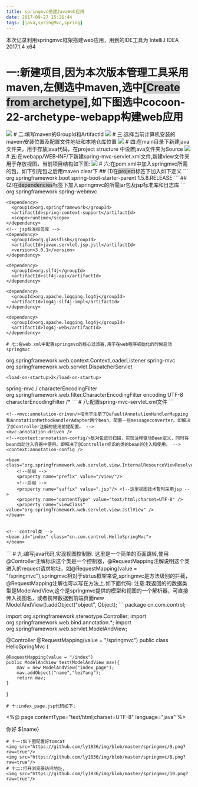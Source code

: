 ```yaml
---
title: springmvc搭建JavaWeb应用
date: 2017-09-27 15:26:44
tags: [java,springMvc,spring]
---
```

<script>
(function(){
    var bp = document.createElement('script');
    var curProtocol = window.location.protocol.split(':')[0];
    if (curProtocol === 'https') {
        bp.src = 'https://zz.bdstatic.com/linksubmit/push.js';        
    }
    else {
        bp.src = 'http://push.zhanzhang.baidu.com/push.js';
    }
    var s = document.getElementsByTagName("script")[0];
    s.parentNode.insertBefore(bp, s);
})();
</script>

本次记录利用springmvc框架搭建web应用，用到的IDE工具为 IntelliJ IDEA 2017.1.4 x64
# 一:新建项目,因为本次版本管理工具采用maven,左侧选中maven,选中<span style="background-color: #ccc;">[Create from archetype]</span>,如下图选中cocoon-22-archetype-webapp构建web应用
<!-- more -->
<img src="https://github.com/ly1836/img/blob/master/springmvc/1.png?raw=true"/>
# 二:填写maven的GroupId和ArtifactId
<img src="https://github.com/ly1836/img/blob/master/springmvc/2.png?raw=true"/>
# 三:选择当前计算机安装的mavem安装位置及配置文件地址和本地仓库位置
<img src="https://github.com/ly1836/img/blob/master/springmvc/3.png?raw=true"/>
# 四:在main目录下新建java文件夹，用于存放java代码，在project structure 中设置java文件夹为Source
<img src="https://github.com/ly1836/img/blob/master/springmvc/4.png?raw=true"/>
# 五:在webapp/WEB-INF/下新建spring-mvc-servlet.xml文件,新建view文件夹用于存放视图，当前项目结构如下图:
<img src="https://github.com/ly1836/img/blob/master/springmvc/7.png?raw=true"/>
# 六:在pom.xml中加入springmvc所需的包，如下引完包之后用maven clear下
## (1)在<span style="background-color: #ccc;">project</span>标签下加入如下定义
```
<!-- spring 当做springmvc的父模块 -->
  <parent>
    <groupId>org.springframework.boot</groupId>
    <artifactId>spring-boot-starter-parent</artifactId>
    <version>1.5.8.RELEASE</version><!--  -->
  </parent>
```
## (2)在<span style="background-color: #ccc;">dependencies</span>标签下加入springmvc的所需jar包及jsp标准库和日志库
```
<!-- spring mvc -->
 <dependency>
      <groupId>org.springframework</groupId>
      <artifactId>spring-webmvc</artifactId>
    </dependency>

    <dependency>
      <groupId>org.springframework</groupId>
      <artifactId>spring-context-support</artifactId>
      <scope>runtime</scope>
    </dependency>
    <!-- jsp标准标签库 -->
    <dependency>
      <groupId>org.glassfish</groupId>
      <artifactId>javax.servlet.jsp.jstl</artifactId>
      <version>3.0.1</version>
    </dependency>

    <dependency>
      <groupId>org.slf4j</groupId>
      <artifactId>slf4j-api</artifactId>
    </dependency>

    <dependency>
      <groupId>org.apache.logging.log4j</groupId>
      <artifactId>log4j-slf4j-impl</artifactId>
    </dependency>

    <dependency>
      <groupId>org.apache.logging.log4j</groupId>
      <artifactId>log4j-web</artifactId>
    </dependency>
```
# 七:在web.xml中配置springmvc的核心过滤器,用于在web程序初始化的时候启动springmvc
```
<listener>
    <listener-class>
      org.springframework.web.context.ContextLoaderListener
    </listener-class>
  </listener>

  <servlet>
    <servlet-name>spring-mvc</servlet-name>
    <servlet-class>org.springframework.web.servlet.DispatcherServlet</servlet-class>

    <load-on-startup>2</load-on-startup>
  </servlet>
  <servlet-mapping>
    <servlet-name>spring-mvc</servlet-name>
    <url-pattern>/</url-pattern>
  </servlet-mapping>

  <!-- 解决工程编码过滤器 -->
  <filter>
    <filter-name>characterEncodingFilter</filter-name>
    <filter-class>org.springframework.web.filter.CharacterEncodingFilter</filter-class>
    <init-param>
      <param-name>encoding</param-name>
      <param-value>UTF-8</param-value>
    </init-param>
  </filter>
  <filter-mapping>
    <filter-name>characterEncodingFilter</filter-name>
    <url-pattern>/*</url-pattern>
  </filter-mapping>
```
# 八:配置spring-mvc-servlet.xml文件
```
<?xml version="1.0" encoding="UTF-8"?>
<beans xmlns="http://www.springframework.org/schema/beans"
	   xmlns:xsi="http://www.w3.org/2001/XMLSchema-instance" xmlns:context="http://www.springframework.org/schema/context"
	   xmlns:mvc="http://www.springframework.org/schema/mvc"
	   xmlns:aop="http://www.springframework.org/schema/aop"
	   xsi:schemaLocation="
        http://www.springframework.org/schema/beans
        http://www.springframework.org/schema/beans/spring-beans.xsd
        http://www.springframework.org/schema/context
        http://www.springframework.org/schema/context/spring-context.xsd
        http://www.springframework.org/schema/mvc
  		http://www.springframework.org/schema/mvc/spring-mvc.xsd
        http://www.springframework.org/schema/aop
        http://www.springframework.org/schema/aop/spring-aop.xsd">

	<!--<mvc:annotation-driven/>相当于注册了DefaultAnnotationHandlerMapping和AnnotationMethodHandlerAdapter两个bean，配置一些messageconverter。即解决了@Controller注解的使用前提配置。 -->
	<mvc:annotation-driven />
	<!--<context:annotation-config/>是对包进行扫描，实现注释驱动Bean定义，同时将bean自动注入容器中使用。即解决了@Controller标识的类的bean的注入和使用。 -->
	<context:annotation-config />

	<bean class="org.springframework.web.servlet.view.InternalResourceViewResolver">
		<!--前缀 -->
		<property name="prefix" value="/view/"/>
		<!--后缀 -->
		<property name="suffix" value=".jsp"/> <!--这里视图技术暂时采用jsp -->
		<property name="contentType" value="text/html;charset=UTF-8" />
		<property name="viewClass" value="org.springframework.web.servlet.view.JstlView" />
	</bean>


	<!-- control类 -->
	<bean id="index" class="cn.com.control.HelloSpringMvc">
	</bean>

</beans>
```
#  九:编写java代码,实现视图控制器.
这里是一个简单的页面跳转,使用@Controller注解标识这个类是一个控制器，@RequestMapping注解说明这个类进入的request请求地址，如@RequestMapping(value = "/springmvc"),springmvc相对于strtus框架来说,springmvc是方法级别的拦截，@RequestMapping注解也可以写在方法上.如下面代码:
注意:我返回的的数据类型是ModelAndView,这个是springmvc提供的模型和视图的一个解析器，可直接传入视图名，或者携带数据到前端页面new ModelAndView().addObject("object", Object);
```
package cn.com.control;

import org.springframework.stereotype.Controller;
import org.springframework.web.bind.annotation.*;
import org.springframework.web.servlet.ModelAndView;

@Controller
@RequestMapping(value = "/springmvc")
public class HelloSpringMvc {

    @RequestMapping(value = "/index")
    public ModelAndView test(ModelAndView mav){
        mav = new ModelAndView("index_page");
        mav.addObject("name","leiYang");
        return mav;
    }
}
```
# 十:index_page.jsp代码如下:
```
<%@ page contentType="text/html;charset=UTF-8" language="java" %>
<html>
<head>
    <title>spring mvc</title>
</head>
<body>
    <p>你好 ${name}</p>
</body>
</html>

```
# 十一:如下图配置好tomcat
<img src="https://github.com/ly1836/img/blob/master/springmvc/9.png?raw=true"/>
<img src="https://github.com/ly1836/img/blob/master/springmvc/8.png?raw=true"/> 
# 十二:打开浏览器访问地址,
<img src="https://github.com/ly1836/img/blob/master/springmvc/10.png?raw=true"/> 